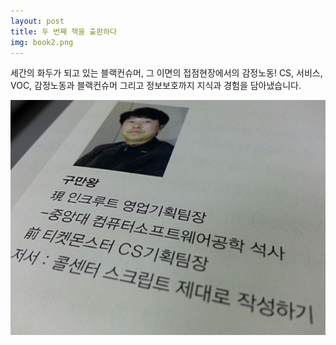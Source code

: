 ```yaml
---
layout: post
title: 두 번째 책을 출판하다
img: book2.png
---
```



세간의 화두가 되고 있는 블랙컨슈머, 그 이면의 접점현장에서의 감정노동! 
CS, 서비스, VOC, 감정노동과 블랙컨슈머 그리고 정보보호까지 지식과 경험을 담아냈습니다.

<img src="/images/book2-1.png">
